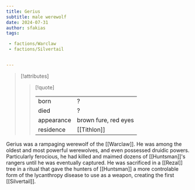 ```yaml
---
title: Gerius
subtitle: male werewolf
date: 2024-07-31
author: sfakias
tags:

 - factions/Warclaw
 - factions/Silvertail


---
```

> [!attributes]
> 
> > [!quote]
> >
> > | | |
> > | --- | --- |
> > | born | ? |
> > | died | ? |
> > | appearance | brown fure, red eyes |
> > | residence | [[Tithlon]] |

Gerius was a rampaging werewolf of the [[Warclaw]]. He was among the oldest and most powerful werewolves, and even possessed druidic powers. Particularly ferocious, he had killed and maimed dozens of [[Huntsman]]'s rangers until he was eventually captured. He was sacrificed in a [[Rezal]] tree in a ritual that gave the hunters of [[Huntsman]] a more controlable form of the lycanthropy disease to use as a weapon, creating the first [[Silvertail]].